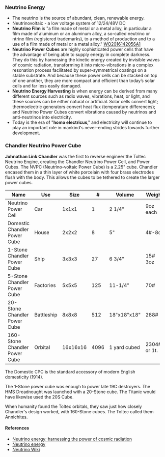### Neutrino Energy

* The neutrino is the source of abundant, clean, renewable energy.
* Neutrinovoltaic - a low voltage system of 12/24/48V DC
* **Neutrino Film** is "a film made of metal or a metal alloy, in particular a film made of aluminum or an aluminum alloy, a so-called neutrino or ntrino film (registered trademarks), to a method of production and to a use of a film made of metal or a metal alloy." [WO2016142056A1]
* **Neutrino Power Cubes** are highly sophisticated power cells that have the advantage of being able to supply energy in complete darkness. They do this by harnessing the kinetic energy created by invisible waves of cosmic radiation, transforming it into micro-vibrations in a complex resonation process facilitated by super-symmetrical coatings on a stable substrate. And because these power cells can be stacked on top of one another, they are more compact and efficient than today’s solar cells and far less easily damaged.
* **Neutrino Energy Harvesting** is when energy can be derived from many different sources such as radio waves, vibrations, heat, or light, and these sources can be either natural or artificial. Solar cells convert light; thermoelectric generators convert heat flux (temperature differences); and Neutrino Power Cubes convert vibrations caused by neutrinos and anti-neutrinos into electricity.
* Today is the era of "**homo electricus**," and electricity will continue to play an important role in mankind's never-ending strides towards further development.

### Chandler Neutrino Power Cube

**Johnathan Link Chandler** was the first to reverse engineer the Toltec Neutrino Engine, creating the Chandler Neutrino Power Cell, and Power Cubes. The NVPC (Neutrino-voltaic Power Cube) is a 2.25" cube. Chandler encased them in a thin layer of white porcelain with four brass electrodes flush with the body. This allows the cubes to be tethered to create the larger power cubes.

| Name | Use | Size | # | Volume | Weight | Power |
| ---- | --- | ---- |--- | ---- | ---- | ---- |
| Neutrino Power Cell | Car | 1x1x1 | 1 | 2 1/4" | 9oz each | 122 Watt |
| Domestic Chandler Power Cube | House | 2x2x2  | 8 | 5"  | 4#-8oz  | 976Watt  |
| 1-Stone Chandler Power Cube | Ship | 3x3x3 | 27 | 6 3/4" | 15# 3oz | 3.3KW |
| 5-Stone Chandler Power Cube | Factories | 5x5x5 | 125 | 11-1/4" | 70# | 15.2KW |
| 20-Stone Chandler Power Cube | Battleship | 8x8x8 | 512 | 18"x18"x18" | 288# | 39KW |
| 160-Stone Chandler Power Cube | Orbital | 16x16x16 | 4096 | 1 yard cubed | 2304# or 1t. | 500KW |

The Domestic CPC is the standard accessory of modern English domesticity (1914).

The 1-Stone power cube was enough to power late 19C destroyers. The HMS Dreadnought was launched with a 20-Stone cube. The Titanic would have likewise used the 20S Cube.

When humanity found the Toltec orbitals, they saw just how closely Chandler's design worked, with 160-Stone cubes. The Toltec called them Annichites.

#### References

* [Neutrino energy: harnessing the power of cosmic radiation](https://www.power-technology.com/features/neutrino-energy-harnessing-the-power-of-cosmic-radiation/)
* [Neutrino energy](https://neutrino-energy.com/)
* [Neutrino Wiki](https://neutrino-wiki.com/)

[WO2016142056A1]: https://patents.google.com/patent/WO2016142056A1/en
